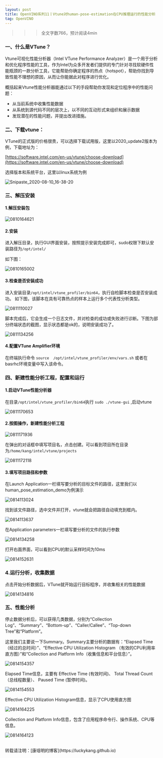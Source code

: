 ```yaml
---
layout: post
title: OpenVINO系列11丨Vtune对human-pose-estimation在CPU推理运行的性能分析
tag: OpenVINO
---
```


>>> 全文字数766，预计阅读4min

### 一、什么是VTune？

Vtune可视化性能分析器（Intel VTune Performance Analyzer）是一个用于分析和优化程序性能的工具，作为Intel为众多开发者们提供的专门针对寻找软硬件性能瓶颈的一款分析工具，它能帮助你确定程序的热点（hotspot），帮助你找到导致性能不理想的原因，从而让你能据此对程序进行优化。

概括起来Vtune性能分析器能通过以下的手段帮助你发现和定位程序中的性能问题：
- 从当前系统中收集性能数据
- 从系统到源代码不同的层次上，以不同的互动形式来组织和展示数据
- 发现潜在的性能问题，并提出改进措施。

### 二、下载vtune：

VTune的正式版的价格很贵，可以选择下载试用版，这里以2020_update2版本为例，下载地址为：

[https://software.intel.com/en-us/vtune/choose-download](https://software.intel.com/en-us/vtune/choose-download)

选择版本和系统平台，这里以linux系统为例

![Snipaste_2020-08-10_16-38-20](https://cdn.jsdelivr.net/gh/luckykang/picture_bed/blogs_images/Snipaste_2020-08-10_16-38-20.png)

### 三、解压安装

#### 1.解压安装包

![0810164621](https://cdn.jsdelivr.net/gh/luckykang/picture_bed/blogs_images/0810164621.png)

#### 2.安装

进入解压目录，执行GUI界面安装，按照提示安装完成即可，sudo权限下默认安装路径为`/opt/intel/`

如下图：

![0810165002](https://cdn.jsdelivr.net/gh/luckykang/picture_bed/blogs_images/0810165002.png)

#### 3.检查是否安装成功

进入安装目录`/opt/intel/vtune_profiler/bin64`，执行自检脚本检查是否安装成功。
如下图，该脚本在具有可靠热点的样本上运行多个代表性分析类型。

![0811110027](https://cdn.jsdelivr.net/gh/luckykang/picture_bed/blogs_images/0811110027.png)


脚本完成后，它会生成一个日志文件，并对检查的成功或失败进行诊断。下图为部分终端状态的截图，显示状态都是ok的，说明安装成功了。

![0811134256](https://cdn.jsdelivr.net/gh/luckykang/picture_bed/blogs_images/0811134256.png)

#### 4.配置VTune Amplifier环境

在终端执行命令 `source  /opt/intel/vtune_profiler/env/vars.sh` 或者在basrhc环境变量中写入该命令。


### 四、新建性能分析工程，配置和运行

#### 1.启动VTune性能分析器

在目录`/opt/intel/vtune_profiler/bin64`执行  `sudo ./vtune-gui` ,启动vtune

![0811170653](https://cdn.jsdelivr.net/gh/luckykang/picture_bed/blogs_images/0811170653.png)

#### 2.按图操作，新建性能分析工程

![0811171936](https://cdn.jsdelivr.net/gh/luckykang/picture_bed/blogs_images/0811171936.png)

在弹出的对话框中填写项目名，点击创建。可以看到项目所在目录为`/home/kang/intel/vtune/projects`

![0811172118](https://cdn.jsdelivr.net/gh/luckykang/picture_bed/blogs_images/0811172118.png)

#### 3.填写项目路径和参数

在Launch Application一栏填写要分析的目标文件的路径，这里我们以human_pose_estimation_demo为例演示

![0814113024](https://cdn.jsdelivr.net/gh/luckykang/picture_bed/blogs_images/0814113024.png)

找到该文件路径，选中文件并打开，vtune就会把路径自动填充到框内。

![0814113637](https://cdn.jsdelivr.net/gh/luckykang/picture_bed/blogs_images/0814113637.png)

在Application parameters一栏填写要分析的文件的执行参数

![0814134258](https://cdn.jsdelivr.net/gh/luckykang/picture_bed/blogs_images/0814134258.png)

打开右面界面，可以看到CPU的默认采样时间为10ms

![0814152631](https://cdn.jsdelivr.net/gh/luckykang/picture_bed/blogs_images/0814152631.png)

### 4.运行分析，收集数据

点击开始分析数据后，VTune就开始运行目标程序，并收集相关的性能数据

![0814134816](https://cdn.jsdelivr.net/gh/luckykang/picture_bed/blogs_images/0814134816.png)

### 五、性能分析

停止数据分析后，可以获得几类数据，分别为“Collection Log”、“Summary”、“Bottom-up”、“Caller/Callee”、“Top-down Tree”和“Platform”。

这里我们主要说一下Summary。Summary主要分析的数据有：“Elapsed Time（经过的总时间）”、“Effective CPU Utilization Histogram （有效的CPU利用率直方图）”和“Collection and Platform Info（收集信息和平台信息）”。

![0814154357](https://cdn.jsdelivr.net/gh/luckykang/picture_bed/blogs_images/0814154357.png)

Elapsed Time信息，主要有 Effective Time (有效时间)、
Total Thread Count（总线程数量）、 Paused Time (暂停时间)。

![0814154553](https://cdn.jsdelivr.net/gh/luckykang/picture_bed/blogs_images/0814154553.png)

Effective CPU Utilization Histogram信息，显示了CPU使用直方图

![0814164225](https://cdn.jsdelivr.net/gh/luckykang/picture_bed/blogs_images/0814164225.png)

Collection and Platform Info信息，包含了应用程序命令行、操作系统、CPU等信息。

![0814164123](https://cdn.jsdelivr.net/gh/luckykang/picture_bed/blogs_images/0814164123.png)



<br>
转载请注明：[康瑶明的博客](https://luckykang.github.io)

